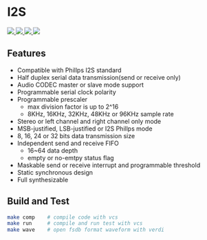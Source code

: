 # I2S
<p>
    <a href=".">
      <img src="https://img.shields.io/badge/RTL%20dev-in%20progress-silver?style=flat-square">
    </a>
    <a href=".">
      <img src="https://img.shields.io/badge/VCS%20sim-in%20progress-silver?style=flat-square">
    </a>
    <a href=".">
      <img src="https://img.shields.io/badge/FPGA%20verif-no%20start-wheat?style=flat-square">
    </a>
    <a href=".">
      <img src="https://img.shields.io/badge/Tapeout%20test-no%20start-wheat?style=flat-square">
    </a>
</p>

## Features
* Compatible with Phillps I2S standard
* Half duplex serial data transmission(send or receive only)
* Audio CODEC master or slave mode support
* Programmable serial clock polarity
* Programmable prescaler
    * max division factor is up to 2^16
    * 8KHz, 16KHz, 32KHz, 48KHz or 96KHz sample rate
* Stereo or left channel and right channel only mode
* MSB-justified, LSB-justified or I2S Phillps mode
* 8, 16, 24 or 32 bits data transmission size
* Independent send and receive FIFO
    * 16~64 data depth
    * empty or no-emtpy status flag
* Maskable send or receive interrupt and programmable threshold
* Static synchronous design
* Full synthesizable

## Build and Test
```bash
make comp    # compile code with vcs
make run     # compile and run test with vcs
make wave    # open fsdb format waveform with verdi
```